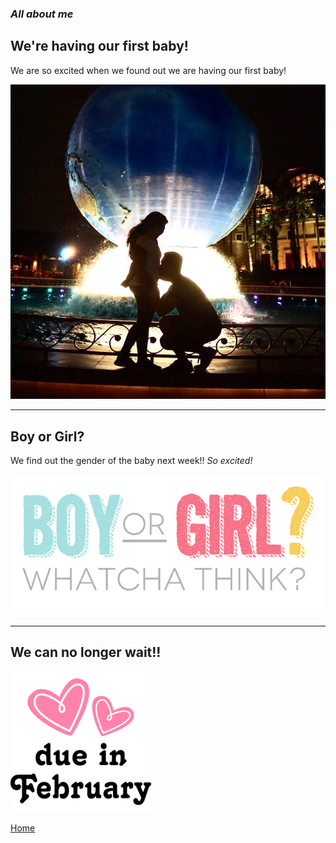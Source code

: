 ### *All about me*

## We're having our first baby! 

We are so excited when we found out we are having our first baby!

![](39113449_2235497473131593_17115242811097088_n.jpg)

---

## Boy or Girl?

We find out the gender of the baby next week!! *So excited!*

![](boyorgirl.png)

---

## We can no longer wait!!

![](/images.png)

[Home](xhaixhai.github.io/index)
